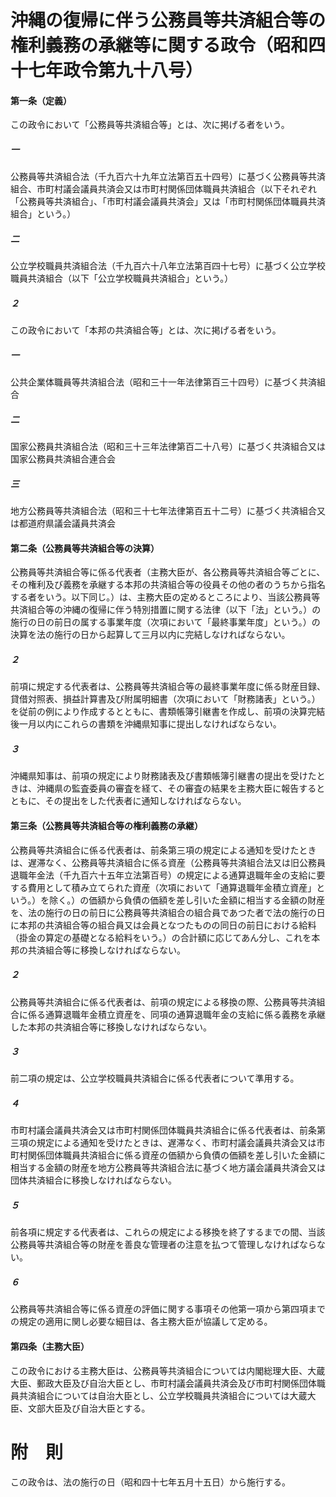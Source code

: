 # 沖縄の復帰に伴う公務員等共済組合等の権利義務の承継等に関する政令（昭和四十七年政令第九十八号）
#### 第一条（定義）
この政令において「公務員等共済組合等」とは、次に掲げる者をいう。
##### 一
公務員等共済組合法（千九百六十九年立法第百五十四号）に基づく公務員等共済組合、市町村議会議員共済会又は市町村関係団体職員共済組合（以下それぞれ「公務員等共済組合」、「市町村議会議員共済会」又は「市町村関係団体職員共済組合」という。）
##### 二
公立学校職員共済組合法（千九百六十八年立法第百四十七号）に基づく公立学校職員共済組合（以下「公立学校職員共済組合」という。）
##### ２
この政令において「本邦の共済組合等」とは、次に掲げる者をいう。
##### 一
公共企業体職員等共済組合法（昭和三十一年法律第百三十四号）に基づく共済組合
##### 二
国家公務員共済組合法（昭和三十三年法律第百二十八号）に基づく共済組合又は国家公務員共済組合連合会
##### 三
地方公務員等共済組合法（昭和三十七年法律第百五十二号）に基づく共済組合又は都道府県議会議員共済会
#### 第二条（公務員等共済組合等の決算）
公務員等共済組合等に係る代表者（主務大臣が、各公務員等共済組合等ごとに、その権利及び義務を承継する本邦の共済組合等の役員その他の者のうちから指名する者をいう。以下同じ。）は、主務大臣の定めるところにより、当該公務員等共済組合等の沖縄の復帰に伴う特別措置に関する法律（以下「法」という。）の施行の日の前日の属する事業年度（次項において「最終事業年度」という。）の決算を法の施行の日から起算して三月以内に完結しなければならない。
##### ２
前項に規定する代表者は、公務員等共済組合等の最終事業年度に係る財産目録、貸借対照表、損益計算書及び附属明細書（次項において「財務諸表」という。）を従前の例により作成するとともに、書類帳簿引継書を作成し、前項の決算完結後一月以内にこれらの書類を沖縄県知事に提出しなければならない。
##### ３
沖縄県知事は、前項の規定により財務諸表及び書類帳簿引継書の提出を受けたときは、沖縄県の監査委員の審査を経て、その審査の結果を主務大臣に報告するとともに、その提出をした代表者に通知しなければならない。
#### 第三条（公務員等共済組合等の権利義務の承継）
公務員等共済組合に係る代表者は、前条第三項の規定による通知を受けたときは、遅滞なく、公務員等共済組合に係る資産（公務員等共済組合法又は旧公務員退職年金法（千九百六十五年立法第百号）の規定による通算退職年金の支給に要する費用として積み立てられた資産（次項において「通算退職年金積立資産」という。）を除く。）の価額から負債の価額を差し引いた金額に相当する金額の財産を、法の施行の日の前日に公務員等共済組合の組合員であつた者で法の施行の日に本邦の共済組合等の組合員又は会員となつたものの同日の前日における給料（掛金の算定の基礎となる給料をいう。）の合計額に応じてあん分し、これを本邦の共済組合等に移換しなければならない。
##### ２
公務員等共済組合に係る代表者は、前項の規定による移換の際、公務員等共済組合に係る通算退職年金積立資産を、同項の通算退職年金の支給に係る義務を承継した本邦の共済組合等に移換しなければならない。
##### ３
前二項の規定は、公立学校職員共済組合に係る代表者について準用する。
##### ４
市町村議会議員共済会又は市町村関係団体職員共済組合に係る代表者は、前条第三項の規定による通知を受けたときは、遅滞なく、市町村議会議員共済会又は市町村関係団体職員共済組合に係る資産の価額から負債の価額を差し引いた金額に相当する金額の財産を地方公務員等共済組合法に基づく地方議会議員共済会又は団体共済組合に移換しなければならない。
##### ５
前各項に規定する代表者は、これらの規定による移換を終了するまでの間、当該公務員等共済組合等の財産を善良な管理者の注意を払つて管理しなければならない。
##### ６
公務員等共済組合等に係る資産の評価に関する事項その他第一項から第四項までの規定の適用に関し必要な細目は、各主務大臣が協議して定める。
#### 第四条（主務大臣）
この政令における主務大臣は、公務員等共済組合については内閣総理大臣、大蔵大臣、郵政大臣及び自治大臣とし、市町村議会議員共済会及び市町村関係団体職員共済組合については自治大臣とし、公立学校職員共済組合については大蔵大臣、文部大臣及び自治大臣とする。
# 附　則
この政令は、法の施行の日（昭和四十七年五月十五日）から施行する。
